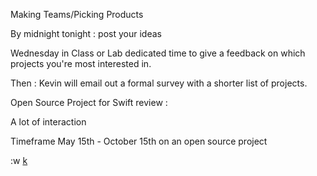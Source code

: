 Making Teams/Picking Products

By midnight tonight : post your ideas

Wednesday in Class or Lab dedicated time to give a feedback on which projects you're most interested in.

Then : Kevin will email out a formal survey with a shorter list of projects.

Open Source Project for Swift review :

A lot of interaction

Timeframe May 15th - October 15th on an open source project

:w
[k](k)
